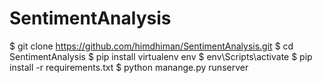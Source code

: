 # SentimentAnalysis

$ git clone https://github.com/himdhiman/SentimentAnalysis.git
$ cd SentimentAnalysis
$ pip install virtualenv env
$ env\Scripts\activate
$ pip install -r requirements.txt
$ python manange.py runserver
